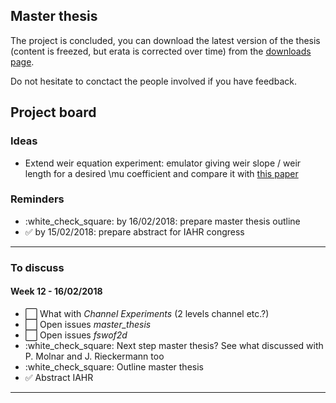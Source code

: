 ## Master thesis
The project is concluded, you can download the latest version of the thesis (content is freezed, but erata is corrected over time) from the [downloads page](https://bitbucket.org/binello7/master_thesis/downloads/SR_MThesis_Emulation.pdf).

Do not hesitate to conctact the people involved if you have feedback.

## Project board

### Ideas
* Extend weir equation experiment: emulator giving weir slope / weir length for a desired \mu coefficient and compare it with [this paper](https://pubs.usgs.gov/circ/1957/0397/report.pdf)

### Reminders
[comment]: <> (:white_large_square: symbol for an empty check mark)
* :white_check_square: by 16/02/2018: prepare master thesis outline
* :white_check_mark: by 15/02/2018: prepare abstract for IAHR congress
----

### To discuss
#### Week 12 - 16/02/2018


* :white_large_square: What with *Channel Experiments* (2 levels channel etc.?)
* :white_large_square: Open issues *master_thesis*
* :white_large_square: Open issues *fswof2d*
* :white_check_square: Next step master thesis? See what discussed with P. Molnar and J. Rieckermann too
* :white_check_square: Outline master thesis
* :white_check_mark: Abstract IAHR
----
